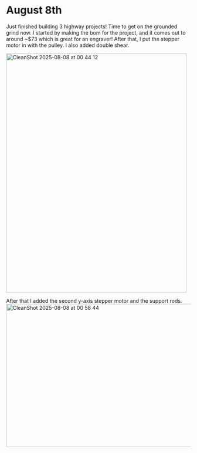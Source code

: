 <h1>August 8th</h1>

Just finished building 3 highway projects! Time to get on the grounded grind now. I started by making the bom for the project, and it comes out to around ~$73 which is great for an engraver!
After that, I put the stepper motor in with the pulley. I also added double shear.


<img width="492" height="652" alt="CleanShot 2025-08-08 at 00 44 12" src="https://github.com/user-attachments/assets/e2321e80-a855-43c8-9833-1652dc88678f" />

After that I added the second y-axis stepper motor and the support rods.
<img width="630" height="390" alt="CleanShot 2025-08-08 at 00 58 44" src="https://github.com/user-attachments/assets/0b95eecf-ebba-4791-b055-a8cf2c690bee" />
